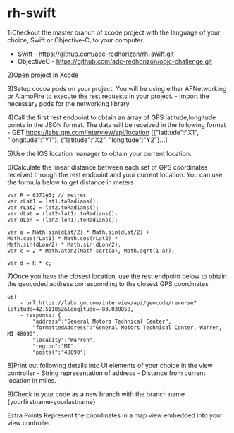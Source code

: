 # rh-swift

1)Checkout the master branch of xcode project with the language of your choice, Swift or Objective-C, to your computer.
 - Swift  - https://github.com/adc-redhorizon/rh-swift.git
 - ObjectiveC - https://github.com/adc-redhorizon/objc-challenge.git

2)Open project in Xcode

3)Setup cocoa pods on your project. You will be using either AFNetworking or AlamoFire to execute the rest requests in your project. 
    - Import the necessary pods for the networking library

4)Call the first rest endpoint to obtain an array of GPS latitude,longitude points in the JSON format. The data will be received in the following format
    - GET https://labs.gm.com/interview/api/location
    [{"latitude":"X1", "longitude":"Y1"}, {"latitude":"X2", "longitude":"Y2"}...]

5)Use the IOS location manager to obtain your current location.

6)Calculate the linear distance between each set of GPS coordinates received through the rest endpoint and your current location. You can use the formula below to get distance in meters


    var R = 6371e3; // metres
    var rLat1 = lat1.toRadians();
    var rLat2 = lat2.toRadians();
    var dLat = (lat2-lat1).toRadians();
    var dLon = (lon2-lon1).toRadians();

    var a = Math.sin(dLat/2) * Math.sin(dLat/2) +
    Math.cos(rLat1) * Math.cos(rLat2) *
    Math.sin(dLon/2) * Math.sin(dLon/2);
    var c = 2 * Math.atan2(Math.sqrt(a), Math.sqrt(1-a));

    var d = R * c;


7)Once you have the closest location, use the rest endpoint below to obtain the geocoded address corresponding to the closest GPS coordinates
    
    GET
        - url:https://labs.gm.com/interview/api/geocode/reverse?latitude=42.511852&longitude=-83.038858,
        - response: {
            "address":"General Motors Technical Center",
            "formattedAddress":"General Motors Technical Center, Warren, MI 48090",
            "locality":"Warren",
            "region":"MI",
            "postal":"48090"}




8)Print out following details into UI elements of your choice in the view controller
    - String representation of address
    - Distance from current location in miles.

9)Check in your code as a new branch with the branch name {yourfirstname-yourlastname}

Extra Points
Represent the coordinates in a map view embedded into your view controller.
